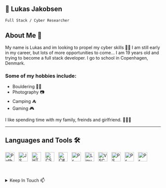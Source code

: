 ## 🌊 Lukas Jakobsen

`Full Stack / Cyber Researcher`

## About Me 🧠

My name is Lukas and im looking to propel my cyber skills 👨‍💻
I am still early in my career, but lots of more opportunities to come... 
I am 19 years old and trying to become a full stack developer. I go to school in Copenhagen, Denmark. 
### Some of my hobbies include:
* Bouldering 🧗‍♂️
* Photography 📷
* Camping ⛺
* Gaming 🎮

I like spending time with my family, freinds and girlfriend. 🧑‍🤝‍🧑

---

## Languages and Tools 🛠️

<img align="left" alt="Python" width="30px" src="https://cdn.jsdelivr.net/gh/devicons/devicon@latest/icons/python/python-original.svg" style="padding-right:10px;"/>
<img align="left" alt="JS" width="30px" src="https://cdn.jsdelivr.net/gh/devicons/devicon@latest/icons/javascript/javascript-original.svg" style="padding-right:10px;"/>
<img align="left" alt="HTML" width="30px" src="https://cdn.jsdelivr.net/gh/devicons/devicon@latest/icons/html5/html5-original.svg" style="padding-right:10px;"/>
<img align="left" alt="CSS" width="30px" src="https://cdn.jsdelivr.net/gh/devicons/devicon@latest/icons/css3/css3-original.svg" style="padding-right:10px;"/>
<img align="left" alt="C#" width="30px" src="https://cdn.jsdelivr.net/gh/devicons/devicon@latest/icons/csharp/csharp-original.svg" style="padding-right:10px;"/>
<img align="left" alt="Pr" width="30px" src="https://cdn.jsdelivr.net/gh/devicons/devicon@latest/icons/arduino/arduino-original.svg" style="padding-right:10px;"/>
<img align="left" alt="Linux" width="30px" src="https://cdn.jsdelivr.net/gh/devicons/devicon@latest/icons/linux/linux-original.svg" style="padding-right:10px;"/>
<img align="left" alt="VSC" width="30px" src="https://cdn.jsdelivr.net/gh/devicons/devicon@latest/icons/vscode/vscode-original.svg" style="padding-right:10px;"/>
<img align="left" alt="PS" width="30px" src="https://cdn.jsdelivr.net/gh/devicons/devicon@latest/icons/photoshop/photoshop-original.svg" style="padding-right:10px;"/>
<img align="left" alt="Pr" width="30px" src="https://cdn.jsdelivr.net/gh/devicons/devicon@latest/icons/premierepro/premierepro-original.svg" style="padding-right:10px;"/>
<img align="left" alt="Pr" width="30px" src="https://cdn.jsdelivr.net/gh/devicons/devicon@latest/icons/canva/canva-original.svg" style="padding-right:10px;"/>

<br/><br/>
<br/><br/>

<details>
 <summary>Keep In Touch 📫</summary>

* Email: 123lukasbeck@gmail.com
* Discord: Superluck

</details>


